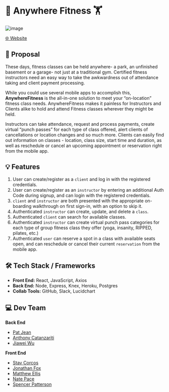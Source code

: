 # 🏃 Anywhere Fitness 🏋️

![image](https://user-images.githubusercontent.com/22039228/115171314-a7b2d700-a077-11eb-931c-68f510b80b0d.png)

[🌐 Website](https://anywhere-fitness-rho.vercel.app/)

## 📝 Proposal
These days, fitness classes can be held anywhere- a park, an unfinished basement or a garage- not just at a traditional gym. Certified fitness instructors need an easy way to take the awkwardness out of attendance taking and client payment processing. 

While you could use several mobile apps to accomplish this, **AnywhereFitness** is the all-in-one solution to meet your “on-location” fitness class needs. AnywhereFitness makes it painless for Instructors and Clients alike to hold and attend Fitness classes wherever they might be held. 

Instructors can take attendance, request and process payments, create virtual “punch passes” for each type of class offered, alert clients of cancellations or location changes and so much more. Clients can easily find out information on classes - location, class size, start time and duration, as well as reschedule or cancel an upcoming appointment or reservation right from the mobile app.

## 💡 Features
1. User can create/register as a `client` and log in with the registered credentials.
2. User can create/register as an `instructor` by entering an additional Auth Code during signup, and can login with the registered credentials.
3. `client` and `instructor` are both presented with the appropriate on-boarding walkthrough on first sign-in, with an option to skip it.
4. Authenticated `instructor` can create, update, and delete a `class`.
5. Authenticated `client` can search for available classes.
6. Authenticated `instructor` can create virtual punch pass categories for each type of group fitness class they offer (yoga, insanity, RIPPED, pilates, etc.)
7. Authenticated `user` can reserve a spot in a class with available seats open, and can reschedule or cancel their current `reservation` from the mobile app.

## 🛠 Tech Stack / Frameworks
- **Front End:** React, JavaScript, Axios
- **Back End:** Node, Express, Knex, Heroku, Postgres
- **Collab Tools:** GitHub, Slack, Lucidchart

## 💻 Dev Team
**Back End**
- [Pat Jean](https://github.com/PhatherJean)
- [Anthony Catanzariti](https://github.com/apcatanzariti)
- [Jiawei Wu](https://github.com/abc1929)

**Front End**
- [Stav Corcos](https://github.com/Poonchy)
- [Jonathan Fox](https://github.com/jfox16)
- [Matthew Ellis](https://github.com/MatthewEllisTx)
- [Nate Pace](https://github.com/natepace)
- [Spencer Patterson](https://github.com/Spencerp34)
